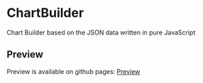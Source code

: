 # ChartBuilder

Chart Builder based on the JSON data written in pure JavaScript

## Preview

Preview is available on github pages: [Preview](https://spekalsg3.github.io/ChartBuilder/)
